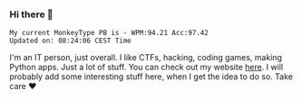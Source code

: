 ### Hi there 👋
<!-- PB START -->
```
My current MonkeyType PB is - WPM:94.21 Acc:97.42
Updated on: 08:24:06 CEST Time
```
<!-- PB END -->
I'm an IT person, just overall. I like CTFs, hacking, coding games, making Python apps. Just a lot of stuff.
You can check out my website [here](https://skill3472.github.io/).
I will probably add some interesting stuff here, when I get the idea to do so. Take care ❤️
